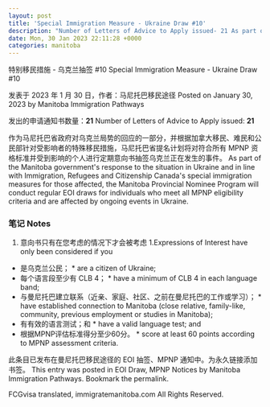 ```yaml
---
layout: post
title: 'Special Immigration Measure - Ukraine Draw #10'
description: "Number of Letters of Advice to Apply issued- 21 As part of the Manitoba government's response to the situation in Ukraine and in line with Immigration, Refugees and Citizenship Canada's special immigration measures for those affected, the Manitoba Provincial Nominee … Continue reading →"
date: Mon, 30 Jan 2023 22:11:28 +0000
categories: manitoba
---
```


特别移民措施 - 乌克兰抽签 #10	Special Immigration Measure - Ukraine Draw #10

发表于 2023 年 1 月 30 日，作者：马尼托巴移民途径	Posted on January 30, 2023 by Manitoba Immigration Pathways

发出的申请通知书数量：**21**	Number of Letters of Advice to Apply issued: **21**

作为马尼托巴省政府对乌克兰局势的回应的一部分，并根据加拿大移民、难民和公民部针对受影响者的特殊移民措施，马尼托巴省提名计划将对符合所有 MPNP 资格标准并受到影响的个人进行定期意向书抽签乌克兰正在发生的事件。	As part of the Manitoba government's response to the situation in Ukraine and in line with Immigration, Refugees and Citizenship Canada's special immigration measures for those affected, the Manitoba Provincial Nominee Program will conduct regular EOI draws for individuals who meet all MPNP eligibility criteria and are affected by ongoing events in Ukraine.

### 笔记	Notes

1. 意向书只有在您考虑的情况下才会被考虑	1.Expressions of Interest have only been considered if you
* 是乌克兰公民；	* are a citizen of Ukraine;
* 每个语言段至少有 CLB 4；	* have a minimum of CLB 4 in each language band;
* 与曼尼托巴建立联系（近亲、家庭、社区、之前在曼尼托巴的工作或学习）；	* have established connection to Manitoba (close relative, family-like, community, previous employment or studies in Manitoba);
* 有有效的语言测试；和	* have a valid language test; and
* 根据MPNP评估标准得分至少60分。	* score at least 60 points according to MPNP assessment criteria.

此条目已发布在曼尼托巴移民途径的 EOI 抽签、MPNP 通知中。为永久链接添加书签。	This entry was posted in EOI Draw, MPNP Notices by Manitoba Immigration Pathways. Bookmark the permalink.

FCGvisa translated, immigratemanitoba.com All Rights Reserved.
